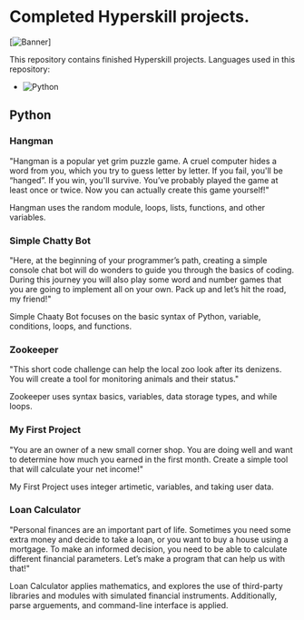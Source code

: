 # Completed Hyperskill projects.
[![Banner]([https://example.com/banner-image.png](https://www.bing.com/images/search?view=detailV2&ccid=hUyuFCRY&id=C92622D4817F3B9492AEFE9DEABE627DB61723BB&thid=OIP.hUyuFCRYEM7fdK6QsGGOVQHaDt&mediaurl=https%3A%2F%2Fstatic.vecteezy.com%2Fsystem%2Fresources%2Fpreviews%2F000%2F830%2F014%2Flarge_2x%2Ffuturistic-banner-background-with-wireframe-terrain-vector.jpg&exph=1960&expw=3920&q=hyperskill+banner&simid=608003035576430670&form=IRPRST&ck=A1F8686DB9A71865C4E9CBAD200D18E0&selectedindex=10&ajaxhist=0&ajaxserp=0&vt=0&sim=11))]


This repository contains finished Hyperskill projects.
Languages used in this repository:
- ![Python](https://img.shields.io/badge/Python-%233776AB?style=flat&logo=python&logoColor=white)

## Python
### Hangman
"Hangman is a popular yet grim puzzle game. A cruel computer hides a word from you, which you try to guess letter by letter. If you fail, you'll be “hanged”. If you win, you'll survive. You’ve probably played the game at least once or twice. Now you can actually create this game yourself!"

Hangman uses the random module, loops, lists, functions, and other variables.

### Simple Chatty Bot
"Here, at the beginning of your programmer’s path, creating a simple console chat bot will do wonders to guide you through the basics of coding. During this journey you will also play some word and number games that you are going to implement all on your own. Pack up and let’s hit the road, my friend!"

Simple Chaaty Bot focuses on the basic syntax of Python, variable, conditions, loops, and functions.

### Zookeeper
"This short code challenge can help the local zoo look after its denizens. You will create a tool for monitoring animals and their status."

Zookeeper uses syntax basics, variables, data storage types, and while loops.

### My First Project
"You are an owner of a new small corner shop. You are doing well and want to determine how much you earned in the first month. Create a simple tool that will calculate your net income!"

My First Project uses integer artimetic, variables, and taking user data.

### Loan Calculator
"Personal finances are an important part of life. Sometimes you need some extra money and decide to take a loan, or you want to buy a house using a mortgage. To make an informed decision, you need to be able to calculate different financial parameters. Let’s make a program that can help us with that!"

Loan Calculator applies mathematics, and explores the use of third-party libraries and modules with simulated financial instruments. Additionally, parse arguements, and command-line interface is applied.
